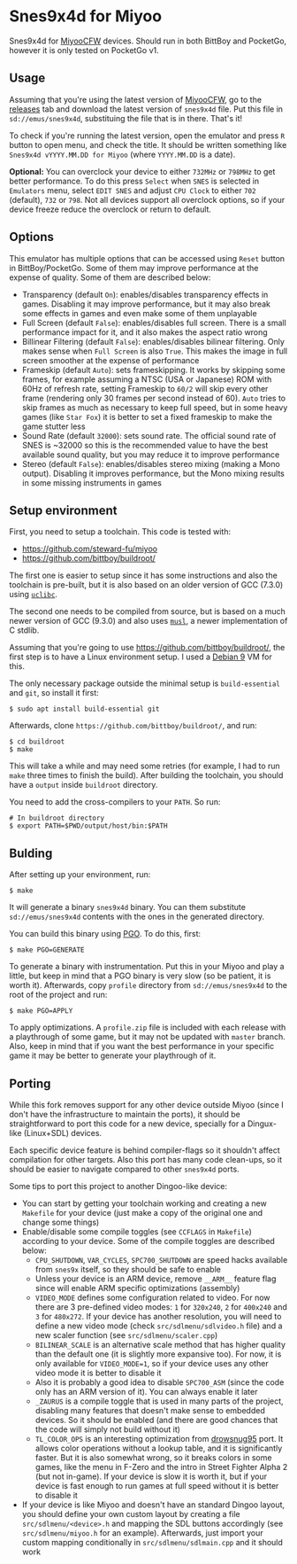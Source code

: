 # Snes9x4d for Miyoo

Snes9x4d for [MiyooCFW](https://github.com/TriForceX/MiyooCFW) devices.
Should run in both BittBoy and PocketGo, however it is only tested on
PocketGo v1.

## Usage

Assuming that you're using the latest version of
[MiyooCFW](https://github.com/TriForceX/MiyooCFW), go to the
[releases](https://github.com/m45t3r/snes9x4d-miyoo/releases/) tab and
download the latest version of `snes9x4d` file. Put this file in
`sd://emus/snes9x4d`, substituing the file that is in there. That's it!

To check if you're running the latest version, open the emulator and press
`R` button to open menu, and check the title. It should be written something
like `Snes9x4d vYYYY.MM.DD for Miyoo` (where `YYYY.MM.DD` is a date).

**Optional:** You can overclock your device to either `732MHz` or `798MHz` to
get better performance. To do this press `Select` when `SNES` is selected in
`Emulators` menu, select `EDIT SNES` and adjust `CPU Clock` to either `702`
(default), `732` or `798`. Not all devices support all overclock options, so
if your device freeze reduce the overclock or return to default.

## Options

This emulator has multiple options that can be accessed using `Reset` button in
BittBoy/PocketGo. Some of them may improve performance at the expense of
quality. Some of them are described below:

- Transparency (default `On`): enables/disables transparency effects in games.
  Disabling it may improve performance, but it may also break some effects in
  games and even make some of them unplayable
- Full Screen (default `False`): enables/disables full screen. There is a small
  performance impact for it, and it also makes the aspect ratio wrong
- Billinear Filtering (default `False`): enables/disables bilinear filtering.
  Only makes sense when `Full Screen` is also `True`. This makes the image in
  full screen smoother at the expense of performance
- Frameskip (default `Auto`): sets frameskipping. It works by skipping some
  frames, for example assuming a NTSC (USA or Japanese) ROM with 60Hz of
  refresh rate, setting Frameskip to `60/2` will skip every other frame
  (rendering only 30 frames per second instead of 60). `Auto` tries to skip
  frames as much as necessary to keep full speed, but in some heavy games
  (like `Star Fox`) it is better to set a fixed frameskip to make the game
  stutter less
- Sound Rate (default `32000`): sets sound rate. The official sound rate of
  SNES is ~32000 so this is the recommended value to have the best available
  sound quality, but you may reduce it to improve performance
- Stereo (default `False`): enables/disables stereo mixing (making a Mono
  output). Disabling it improves performance, but the Mono mixing results in
  some missing instruments in games

## Setup environment

First, you need to setup a toolchain. This code is tested with:

- https://github.com/steward-fu/miyoo
- https://github.com/bittboy/buildroot/

The first one is easier to setup since it has some instructions and also the
toolchain is pre-built, but it is also based on an older version of GCC (7.3.0)
using [`uclibc`](https://uclibc.org/).

The second one needs to be compiled from source, but is based on a much newer
version of GCC (9.3.0) and also uses [`musl`](https://musl.libc.org/), a newer
implementation of C stdlib.

Assuming that you're going to use <https://github.com/bittboy/buildroot/>, the
first step is to have a Linux environment setup. I used a
[Debian 9](https://www.debian.org/releases/stretch/debian-installer/) VM for
this.

The only necessary package outside the minimal setup is `build-essential` and
`git`, so install it first:

    $ sudo apt install build-essential git

Afterwards, clone `https://github.com/bittboy/buildroot/`, and run:

    $ cd buildroot
    $ make

This will take a while and may need some retries (for example, I had to run
`make` three times to finish the build). After building the toolchain, you
should have a `output` inside `buildroot` directory.

You need to add the cross-compilers to your `PATH`. So run:

    # In buildroot directory
    $ export PATH=$PWD/output/host/bin:$PATH

## Bulding

After setting up your environment, run:

    $ make

It will generate a binary `snes9x4d` binary. You can them substitute
`sd://emus/snes9x4d` contents with the ones in the generated directory.

You can build this binary using
[PGO](https://en.wikipedia.org/wiki/Profile-guided_optimization).
To do this, first:

    $ make PGO=GENERATE

To generate a binary with instrumentation. Put this in your Miyoo and play a
little, but keep in mind that a PGO binary is very slow (so be patient, it
is worth it). Afterwards, copy  `profile` directory from `sd://emus/snes9x4d`
to the root of the project and run:

    $ make PGO=APPLY

To apply optimizations. A `profile.zip` file is included with each release with
a playthrough of some game, but it may not be updated with `master` branch.
Also, keep in mind that if you want the best performance in your
specific game it may be better to generate your playthrough of it.

## Porting

While this fork removes support for any other device outside Miyoo (since I
don't have the infrastructure to maintain the ports), it should be
straightforward to port this code for a new device, specially for a Dingux-like
(Linux+SDL) devices.

Each specific device feature is behind compiler-flags so it shouldn't affect
compilation for other targets. Also this port has many code clean-ups, so it
should be easier to navigate compared to other `snes9x4d` ports.

Some tips to port this project to another Dingoo-like device:

- You can start by getting your toolchain working and creating a new `Makefile`
  for your device (just make a copy of the original one and change some things)
- Enable/disable some compile toggles (see `CCFLAGS` in `Makefile`) according
  to your device. Some of the compile toggles are described below:
    + `CPU_SHUTDOWN`, `VAR_CYCLES`, `SPC700_SHUTDOWN` are speed hacks available
      from `snes9x` itself, so they should be safe to enable
    + Unless your device is an ARM device, remove `__ARM__` feature flag since
      will enable ARM specific optimizations (assembly)
    + `VIDEO_MODE` defines some configuration related to video. For now there
      are 3 pre-defined video modes: `1` for `320x240`, `2` for `400x240` and
      `3` for `480x272`. If your device has another resolution, you will need
      to define a new video mode (check `src/sdlmenu/sdlvideo.h` file) and a
      new scaler function (see `src/sdlmenu/scaler.cpp`)
    + `BILINEAR_SCALE` is an alternative scale method that has higher quality
      than the default one (it is slightly more expansive too). For now, it is
      only available for `VIDEO_MODE=1`, so if your device uses any other
      video mode it is better to disable it
    + Also it is probably a good idea to disable `SPC700_ASM` (since the code
      only has an ARM version of it). You can always enable it later
    + `_ZAURUS` is a compile toggle that is used in many parts of the project,
      disabling many features that doesn't make sense to embedded devices. So
      it should be enabled (and there are good chances that the code will
      simply not build without it)
    + `TL_COLOR_OPS` is an interesting optimization from
      [drowsnug95](https://github.com/drowsnug95/snes9x4d-rs90/) port. It
      allows color operations without a lookup table, and it is significantly
      faster. But it is also somewhat wrong, so it breaks colors in some games,
      like the menu in F-Zero and the intro in Street Fighter Alpha 2 (but not
      in-game). If your device is slow it is worth it, but if your device is
      fast enough to run games at full speed without it is better to disable it
- If your device is like Miyoo and doesn't have an standard Dingoo layout, you
  should define your own custom layout by creating a file
  `src/sdlmenu/<device>.h` and mapping the SDL buttons accordingly (see
  `src/sdlmenu/miyoo.h` for an example). Afterwards, just import your custom
  mapping conditionally in `src/sdlmenu/sdlmain.cpp` and it should work
